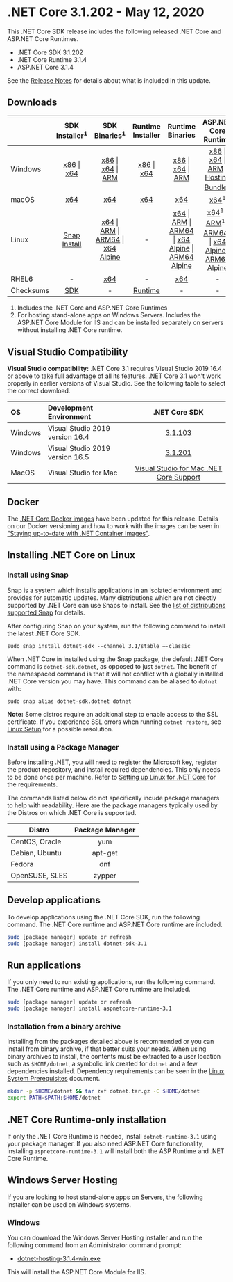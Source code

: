 # .NET Core 3.1.202 - May 12, 2020

This .NET Core SDK release includes the following released .NET Core and ASP.NET Core Runtimes.

* .NET Core SDK 3.1.202
* .NET Core Runtime 3.1.4
* ASP.NET Core 3.1.4

See the [Release Notes](https://github.com/dotnet/core/blob/master/release-notes/3.1/3.1.4/3.1.4.md) for details about what is included in this update.


## Downloads

|           | SDK Installer<sup>1</sup>                        | SDK Binaries<sup>1</sup>                 | Runtime Installer                                        | Runtime Binaries                                 | ASP.NET Core Runtime           | Windows Desktop Runtime           |
| --------- | :------------------------------------------:     | :----------------------:                 | :---------------------------:                            | :-------------------------:                      | :-----------------:            |:-----------------:            |
| Windows   | [x86][dotnet-sdk-win-x86.exe] \| [x64][dotnet-sdk-win-x64.exe] | [x86][dotnet-sdk-win-x86.zip] \| [x64][dotnet-sdk-win-x64.zip] \| [ARM][dotnet-sdk-win-arm.zip] | [x86][dotnet-runtime-win-x86.exe] \| [x64][dotnet-runtime-win-x64.exe] | [x86][dotnet-runtime-win-x86.zip] \| [x64][dotnet-runtime-win-x64.zip] \| [ARM][dotnet-runtime-win-arm.zip]  | [x86][aspnetcore-runtime-win-x86.exe] \| [x64][aspnetcore-runtime-win-x64.exe] \| [ARM][aspnetcore-runtime-win-arm.zip] \|<br> [Hosting Bundle][dotnet-hosting-win.exe]<sup>2</sup> | [x86][windowsdesktop-runtime-win-x86.exe] \| [x64][windowsdesktop-runtime-win-x64.exe] | 
| macOS     | [x64][dotnet-sdk-osx-x64.pkg]  | [x64][dotnet-sdk-osx-x64.tar.gz]     | [x64][dotnet-runtime-osx-x64.pkg] | [x64][dotnet-runtime-osx-x64.tar.gz] | [x64][aspnetcore-runtime-osx-x64.tar.gz]<sup>1</sup> | - |
| Linux     |  [Snap Install][snap-install]  | [x64][dotnet-sdk-linux-x64.tar.gz] \| [ARM][dotnet-sdk-linux-arm.tar.gz] \| [ARM64][dotnet-sdk-linux-arm64.tar.gz] \| [x64 Alpine][dotnet-sdk-linux-musl-x64.tar.gz] | - | [x64][dotnet-runtime-linux-x64.tar.gz] \| [ARM][dotnet-runtime-linux-arm.tar.gz] \| [ARM64][dotnet-runtime-linux-arm64.tar.gz] \| [x64 Alpine][dotnet-runtime-linux-musl-x64.tar.gz] \| [ARM64 Alpine][dotnet-runtime-linux-musl-arm64.tar.gz] | [x64][aspnetcore-runtime-linux-x64.tar.gz]<sup>1</sup>  \| [ARM][aspnetcore-runtime-linux-arm.tar.gz]<sup>1</sup> \| [ARM64][aspnetcore-runtime-linux-arm64.tar.gz]<sup>1</sup> \| [x64 Alpine][aspnetcore-runtime-linux-musl-x64.tar.gz] \| [ARM64 Alpine][aspnetcore-runtime-linux-musl-arm64.tar.gz] | - |
| RHEL6     | -                                                | [x64][dotnet-sdk-rhel.6-x64.tar.gz]                    | -                                                        | [x64][dotnet-runtime-rhel.6-x64.tar.gz] | - |
| Checksums | [SDK][checksums-sdk]                             | -                                        | [Runtime][checksums-runtime]                             | - | - | - |

1. Includes the .NET Core and ASP.NET Core Runtimes
2. For hosting stand-alone apps on Windows Servers. Includes the ASP.NET Core Module for IIS and can be installed separately on servers without installing .NET Core runtime.

## Visual Studio Compatibility

**Visual Studio compatibility:** .NET Core 3.1 requires Visual Studio 2019 16.4 or above to take full advantage of all its features. .NET Core 3.1 won't work properly in earlier versions of Visual Studio. See the following table to select the correct download.

| OS | Development Environment | .NET Core SDK |
| :-- | :-- | :--: |
| Windows | Visual Studio 2019 version 16.4 | [3.1.103](3.1.4.md) |
| Windows | Visual Studio 2019 version 16.5 | [3.1.201](#downloads) |
| MacOS | Visual Studio for Mac | [Visual Studio for Mac .NET Core Support](https://docs.microsoft.com/visualstudio/mac/net-core-support) |


## Docker

The [.NET Core Docker images](https://hub.docker.com/r/microsoft/dotnet/) have been updated for this release. Details on our Docker versioning and how to work with the images can be seen in ["Staying up-to-date with .NET Container Images"](https://devblogs.microsoft.com/dotnet/staying-up-to-date-with-net-container-images/).

## Installing .NET Core on Linux

### Install using Snap

Snap is a system which installs applications in an isolated environment and provides for automatic updates. Many distributions which are not directly supported by .NET Core can use Snaps to install. See the [list of distributions supported Snap](https://docs.snapcraft.io/installing-snapd/6735) for details.

After configuring Snap on your system, run the following command to install the latest .NET Core SDK.

`sudo snap install dotnet-sdk --channel 3.1/stable –-classic`

When .NET Core in installed using the Snap package, the default .NET Core command is `dotnet-sdk.dotnet`, as opposed to just `dotnet`. The benefit of the namespaced command is that it will not conflict with a globally installed .NET Core version you may have. This command can be aliased to `dotnet` with:

`sudo snap alias dotnet-sdk.dotnet dotnet`

**Note:** Some distros require an additional step to enable access to the SSL certificate. If you experience SSL errors when running `dotnet restore`, see [Linux Setup](https://github.com/dotnet/core/blob/master/Documentation/linux-setup.md) for a possible resolution.

### Install using a Package Manager

Before installing .NET, you will need to register the Microsoft key, register the product repository, and install required dependencies. This only needs to be done once per machine. Refer to [Setting up Linux for .NET Core][linux-setup] for the requirements.

The commands listed below do not specifically incude package managers to help with readability. Here are the package managers typically used by the Distros on which .NET Core is supported.

| Distro | Package Manager  |
| ---             | :----:  |
| CentOS, Oracle  | yum     |
| Debian, Ubuntu  | apt-get |
| Fedora          | dnf     |
| OpenSUSE, SLES  | zypper  |


## Develop applications

To develop applications using the .NET Core SDK, run the following command. The .NET Core runtime and ASP.NET Core runtime are included.

```bash
sudo [package manager] update or refresh
sudo [package manager] install dotnet-sdk-3.1
```

## Run applications

If you only need to run existing applications, run the following command. The .NET Core runtime and ASP.NET Core runtime are included.

```bash
sudo [package manager] update or refresh
sudo [package manager] install aspnetcore-runtime-3.1
```

### Installation from a binary archive

Installing from the packages detailed above is recommended or you can install from binary archive, if that better suits your needs. When using binary archives to install, the contents must be extracted to a user location such as `$HOME/dotnet`, a symbolic link created for `dotnet` and a few dependencies installed. Dependency requirements can be seen in the [Linux System Prerequisites](https://github.com/dotnet/core/blob/master/Documentation/linux-prereqs.md) document.

```bash
mkdir -p $HOME/dotnet && tar zxf dotnet.tar.gz -C $HOME/dotnet
export PATH=$PATH:$HOME/dotnet
```

## .NET Core Runtime-only installation

If only the .NET Core Runtime is needed, install `dotnet-runtime-3.1` using your package manager. If you also need ASP.NET Core functionality, installing `aspnetcore-runtime-3.1` will install both the ASP Runtime and .NET Core Runtime.

## Windows Server Hosting

If you are looking to host stand-alone apps on Servers, the following installer can be used on Windows systems.

### Windows

You can download the Windows Server Hosting installer and run the following command from an Administrator command prompt:

* [dotnet-hosting-3.1.4-win.exe][dotnet-hosting-win.exe]

This will install the ASP.NET Core Module for IIS.

[blob-runtime]: https://dotnetcli.blob.core.windows.net/dotnet/Runtime/
[blob-sdk]: https://dotnetcli.blob.core.windows.net/dotnet/Sdk/
[release-notes]: https://github.com/dotnet/core/blob/master/release-notes/3.1/3.1.4/3.1.201-sdk.md
[snap-install]: 3.1.4-install-instructions.md

[checksums-runtime]: https://dotnetcli.blob.core.windows.net/dotnet/checksums/3.1.4-sha.txt
[checksums-sdk]: https://dotnetcli.blob.core.windows.net/dotnet/checksums/3.1.4-sha.txt

[linux-install]: https://www.microsoft.com/net/download/linux
[linux-setup]: https://github.com/dotnet/core/blob/master/Documentation/linux-setup.md

[dotnet-blog]: https://devblogs.microsoft.com/dotnet/net-core-march-2020/



[//]: # ( Runtime 3.1.4)
[dotnet-runtime-linux-arm.tar.gz]: https://download.visualstudio.microsoft.com/download/pr/cb5993fd-5762-4fe2-9157-04acbd1093f8/778f8ae6ef3a1a0845558ef943bb187f/dotnet-runtime-3.1.4-linux-arm.tar.gz
[dotnet-runtime-linux-arm64.tar.gz]: https://download.visualstudio.microsoft.com/download/pr/b64c44a7-fe4b-459b-bd1b-0578c1e75853/807037e18274d9f6b905fbabb40e73cb/dotnet-runtime-3.1.4-linux-arm64.tar.gz
[dotnet-runtime-linux-musl-arm64.tar.gz]: https://download.visualstudio.microsoft.com/download/pr/bce957ec-aafb-4922-8834-e1fbdc8ba4cb/740a7ff2ad4a48c38ce68a857f2f6b61/dotnet-runtime-3.1.4-linux-musl-arm64.tar.gz
[dotnet-runtime-linux-musl-x64.tar.gz]: https://download.visualstudio.microsoft.com/download/pr/b516b3c9-78f8-4926-a702-6cf47713f0f9/5eeb7ec9b5bff80293f54460097fa593/dotnet-runtime-3.1.4-linux-musl-x64.tar.gz
[dotnet-runtime-linux-x64.tar.gz]: https://download.visualstudio.microsoft.com/download/pr/09534fb6-f900-43f4-9aba-83e60cce5eb8/7e769903e5bb50e81caa94037aa0dad7/dotnet-runtime-3.1.4-linux-x64.tar.gz
[dotnet-runtime-osx-x64.pkg]: https://download.visualstudio.microsoft.com/download/pr/ba4bf312-9359-48b8-ace3-5caa6f063da5/e79cd38d12533e409413341bd70d4f21/dotnet-runtime-3.1.4-osx-x64.pkg
[dotnet-runtime-osx-x64.tar.gz]: https://download.visualstudio.microsoft.com/download/pr/eda37367-b059-4636-87c7-7a67a721fed1/58f166c056f8029776d980f9015944c5/dotnet-runtime-3.1.4-osx-x64.tar.gz
[dotnet-runtime-rhel.6-x64.tar.gz]: https://download.visualstudio.microsoft.com/download/pr/edb4cdc0-862c-433f-9daf-a4584ed869f9/c927ccc08482af7b3cb263535d153e3b/dotnet-runtime-3.1.4-rhel.6-x64.tar.gz
[dotnet-runtime-win-arm.zip]: https://download.visualstudio.microsoft.com/download/pr/d237de23-5afc-4ad0-964b-1659476f4e46/2c28c1b34018b90deaf8bc001131006f/dotnet-runtime-3.1.4-win-arm.zip
[dotnet-runtime-win-x64.exe]: https://download.visualstudio.microsoft.com/download/pr/21aacfc2-6470-4590-85a4-224da1628110/cfc0f5b82a6830e244df4d91ba04aa74/dotnet-runtime-3.1.4-win-x64.exe
[dotnet-runtime-win-x64.zip]: https://download.visualstudio.microsoft.com/download/pr/4d62f9eb-5058-4ae9-ac09-91fd960c62cd/0aad60aa4891e92d966e18ad8f3c44fc/dotnet-runtime-3.1.4-win-x64.zip
[dotnet-runtime-win-x86.exe]: https://download.visualstudio.microsoft.com/download/pr/65e60bca-36cc-49d7-b37a-ceab2de1d157/dc6b642887d7d5aef0247386b0fca1c2/dotnet-runtime-3.1.4-win-x86.exe
[dotnet-runtime-win-x86.zip]: https://download.visualstudio.microsoft.com/download/pr/50b5ba18-291b-4073-b2eb-e47d83e7027c/d8e2cdf370f4ccb26fa98cb9e495b516/dotnet-runtime-3.1.4-win-x86.zip

[//]: # ( WindowsDesktop )
[windowsdesktop-runtime-win-x64.exe]: https://download.visualstudio.microsoft.com/download/pr/824fab00-48bb-4ee7-985a-516757480526/452dd82840694c527ef5d4d2fb66b9e2/windowsdesktop-runtime-3.1.4-win-x64.exe
[windowsdesktop-runtime-win-x86.exe]: https://download.visualstudio.microsoft.com/download/pr/66a0435e-e7ff-4d4f-af37-6b2a52fa3f56/6036e9b7646d6e0092632087a4808b8c/windowsdesktop-runtime-3.1.4-win-x86.exe

[//]: # ( ASP 3.1.4)
[aspnetcore-runtime-linux-arm.tar.gz]: https://download.visualstudio.microsoft.com/download/pr/0ebc7584-a020-4bb7-b200-7cf901334452/c7dbd355c1a7292d2806f9899e118121/aspnetcore-runtime-3.1.4-linux-arm.tar.gz
[aspnetcore-runtime-linux-arm64.tar.gz]: https://download.visualstudio.microsoft.com/download/pr/0100de14-b6df-45ed-8f13-1ae431f9cff4/80658a58b4f986db6c5aa758c49db215/aspnetcore-runtime-3.1.4-linux-arm64.tar.gz
[aspnetcore-runtime-linux-musl-arm64.tar.gz]: https://download.visualstudio.microsoft.com/download/pr/7c070d5b-0256-4861-9521-dfa697ab57ef/de7eee67e04d11dcf797500e1d77f0fa/aspnetcore-runtime-3.1.4-linux-musl-arm64.tar.gz
[aspnetcore-runtime-linux-musl-x64.tar.gz]: https://download.visualstudio.microsoft.com/download/pr/bdb36d25-e834-4506-9e4b-2def6bf83ee5/f88129decf5603a0b4558981c16f9500/aspnetcore-runtime-3.1.4-linux-musl-x64.tar.gz
[aspnetcore-runtime-linux-x64.tar.gz]: https://download.visualstudio.microsoft.com/download/pr/c463bcb8-d2c1-4626-8692-ea4acf437cf5/88adad1b60c0c2fa44ad86cb1e2c79d1/aspnetcore-runtime-3.1.4-linux-x64.tar.gz
[aspnetcore-runtime-osx-x64.tar.gz]: https://download.visualstudio.microsoft.com/download/pr/d5094df4-f56f-497e-8282-48e25b772c2e/dc4de4f2cb196603b1c4812d060bc8ad/aspnetcore-runtime-3.1.4-osx-x64.tar.gz
[aspnetcore-runtime-win-arm.zip]: https://download.visualstudio.microsoft.com/download/pr/146ba450-3d0d-417b-a8e3-ed18483219fd/ba51d1ff913acdc325594e3e20ba5c17/aspnetcore-runtime-3.1.4-win-arm.zip
[aspnetcore-runtime-win-x64.exe]: https://download.visualstudio.microsoft.com/download/pr/10e5b10c-50a1-4719-a36a-4bf4c457eedd/ac13f124a2439d8035fe14ada723703d/aspnetcore-runtime-3.1.4-win-x64.exe
[aspnetcore-runtime-win-x64.zip]: https://download.visualstudio.microsoft.com/download/pr/9eea45dc-6efd-4e9f-ab18-86f6e9b4d4c2/e3dd073cd9ff657220891b386c7f715f/aspnetcore-runtime-3.1.4-win-x64.zip
[aspnetcore-runtime-win-x86.exe]: https://download.visualstudio.microsoft.com/download/pr/5576d7b0-f544-4c23-83bd-9be3b3a5eed2/4e2de8c27bca41ce5d06f2d5bfc46b0b/aspnetcore-runtime-3.1.4-win-x86.exe
[aspnetcore-runtime-win-x86.zip]: https://download.visualstudio.microsoft.com/download/pr/058f3aa6-37f7-4cab-8ec0-88d54ae23f63/3311b1e251975299d8a08766ab48adb2/aspnetcore-runtime-3.1.4-win-x86.zip
[dotnet-hosting-win.exe]: https://download.visualstudio.microsoft.com/download/pr/79a53a42-a643-465b-b64f-a2145e567542/ab123972c7077c2b59faff7fac0a588f/dotnet-hosting-3.1.4-win.exe

[//]: # ( SDK 3.1.202 )
[dotnet-sdk-linux-arm.tar.gz]: https://download.visualstudio.microsoft.com/download/pr/09f4fb3b-e4bb-4788-9116-1bec955023e6/7384ea4b961abbd1b7d74220873fec6a/dotnet-sdk-3.1.202-linux-arm.tar.gz
[dotnet-sdk-linux-arm64.tar.gz]: https://download.visualstudio.microsoft.com/download/pr/58974548-c0cb-406f-8b02-49d46d357c8b/b6daef47bb4c1f187df7c9fc6c2a29a6/dotnet-sdk-3.1.202-linux-arm64.tar.gz
[dotnet-sdk-linux-musl-x64.tar.gz]: https://download.visualstudio.microsoft.com/download/pr/39cd74d9-d2c4-45ce-a0af-a934a41bd9cf/422fa90a5b73e1a6c5fe6ea42d2d7c52/dotnet-sdk-3.1.202-linux-musl-x64.tar.gz
[dotnet-sdk-linux-x64.tar.gz]: https://download.visualstudio.microsoft.com/download/pr/fb0105f5-f5f8-4892-9e2c-fa0b438e67eb/107b8dc015cf773c2f4aa572d8a6fa93/dotnet-sdk-3.1.202-linux-x64.tar.gz
[dotnet-sdk-osx-x64.pkg]: https://download.visualstudio.microsoft.com/download/pr/dc1d4342-213d-49b2-8618-068556ae8ba0/fd4f8edf1456b65a36a2ce8d494b508f/dotnet-sdk-3.1.202-osx-x64.pkg
[dotnet-sdk-osx-x64.tar.gz]: https://download.visualstudio.microsoft.com/download/pr/d781c265-a809-4c90-925a-516e60b595f5/cd2412e43d6c204e82bc8b75ee077d97/dotnet-sdk-3.1.202-osx-x64.tar.gz
[dotnet-sdk-rhel.6-x64.tar.gz]: https://download.visualstudio.microsoft.com/download/pr/c5c8c4aa-7108-436e-b4e1-c159e35a74e2/85f612f1782492763ef71bed887758ac/dotnet-sdk-3.1.202-rhel.6-x64.tar.gz
[dotnet-sdk-win-arm.zip]: https://download.visualstudio.microsoft.com/download/pr/f62262e5-3676-4b40-9cf2-693927a0dfdc/e937ea46abcaf648812e80d03d5a1055/dotnet-sdk-3.1.202-win-arm.zip
[dotnet-sdk-win-x64.exe]: https://download.visualstudio.microsoft.com/download/pr/5698729f-d00f-4923-a17b-a0328eac6e5d/2ef7a609a2a805a29cab2791591de6c6/dotnet-sdk-3.1.202-win-x64.exe
[dotnet-sdk-win-x64.zip]: https://download.visualstudio.microsoft.com/download/pr/77ec7055-7d86-4651-bccf-450238b31104/4cea75a0b66cb8cb2cea456ac4923fa9/dotnet-sdk-3.1.202-win-x64.zip
[dotnet-sdk-win-x86.exe]: https://download.visualstudio.microsoft.com/download/pr/e38ffd2f-1dde-4975-99c3-0003c5761237/d2493d7f776c149885cb556ef47c3e6f/dotnet-sdk-3.1.202-win-x86.exe
[dotnet-sdk-win-x86.zip]: https://download.visualstudio.microsoft.com/download/pr/80f24c98-b8b8-4f37-b504-29bc7cd516d9/8b73c5f1ba9526b21f17ca3e7208ebc5/dotnet-sdk-3.1.202-win-x86.zip


[//]: # ( Symbols )
